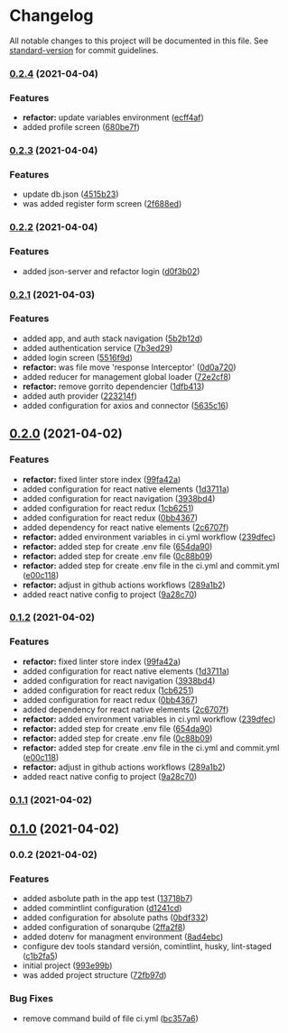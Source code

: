 # Changelog

All notable changes to this project will be documented in this file. See [standard-version](https://github.com/conventional-changelog/standard-version) for commit guidelines.

### [0.2.4](https://github.com/Alver23/mobiera-app/compare/v0.2.3...v0.2.4) (2021-04-04)


### Features

* **refactor:** update variables environment ([ecff4af](https://github.com/Alver23/mobiera-app/commit/ecff4af26d5ba282d6eb64604cdf06c1c27e70bc))
* added profile screen ([680be7f](https://github.com/Alver23/mobiera-app/commit/680be7fe3ba490acdb99b7b2c1d9ea8602d5c565))

### [0.2.3](https://github.com/Alver23/mobiera-app/compare/v0.2.2...v0.2.3) (2021-04-04)


### Features

* update db.json ([4515b23](https://github.com/Alver23/mobiera-app/commit/4515b2348a25a643c686e5dd84db04c82da2a141))
* was added register form screen ([2f688ed](https://github.com/Alver23/mobiera-app/commit/2f688ed3ce4953f8a4495f36b55db5ce27a27404))

### [0.2.2](https://github.com/Alver23/mobiera-app/compare/v0.2.1...v0.2.2) (2021-04-04)


### Features

* added json-server and refactor login ([d0f3b02](https://github.com/Alver23/mobiera-app/commit/d0f3b02356b3b0e4f993378f1606237b53e2ff83))

### [0.2.1](https://github.com/Alver23/mobiera-app/compare/v0.2.0...v0.2.1) (2021-04-03)


### Features

* added app, and auth stack navigation ([5b2b12d](https://github.com/Alver23/mobiera-app/commit/5b2b12d599d8c50f19a77ff6810a7f652f5aca3f))
* added authentication service ([7b3ed29](https://github.com/Alver23/mobiera-app/commit/7b3ed29d84019b399afa9f57e59a1c23baa1f29a))
* added login screen ([5516f9d](https://github.com/Alver23/mobiera-app/commit/5516f9d8bb54cad8fd57d99169387dc42b5b4781))
* **refactor:** was file move 'response Interceptor' ([0d0a720](https://github.com/Alver23/mobiera-app/commit/0d0a720e691ef9e1301768323bb22bd013f77ef0))
* added reducer for management global loader ([72e2cf8](https://github.com/Alver23/mobiera-app/commit/72e2cf8eabf38adae59e595b165e994a4acc60a8))
* **refactor:** remove gorrito dependencier ([1dfb413](https://github.com/Alver23/mobiera-app/commit/1dfb4131acf287b71383eccb60c987d528021750))
* added auth provider ([223214f](https://github.com/Alver23/mobiera-app/commit/223214fb690f4d5a1dd373bf71c3944e15e5a40c))
* added configuration for axios and connector ([5635c16](https://github.com/Alver23/mobiera-app/commit/5635c168796d840f90d9626457ecde3167d88a3c))

## [0.2.0](https://github.com/Alver23/mobiera-app/compare/v0.1.1...v0.2.0) (2021-04-02)


### Features

* **refactor:** fixed linter store index ([99fa42a](https://github.com/Alver23/mobiera-app/commit/99fa42a1ab372f9ad8bf3ed8a0265f4dc733c2ff))
* added configuration for react native elements ([1d3711a](https://github.com/Alver23/mobiera-app/commit/1d3711a8496438ed553c00328ebcb75078dec1d8))
* added configuration for react navigation ([3938bd4](https://github.com/Alver23/mobiera-app/commit/3938bd4372c2df2957cb5b421e99af39da1a81f4))
* added configuration for react redux ([1cb6251](https://github.com/Alver23/mobiera-app/commit/1cb6251b79fe31a0187a0189008e747436c02d50))
* added configuration for react redux ([0bb4367](https://github.com/Alver23/mobiera-app/commit/0bb4367b79904e5391e56f79b5a570f92982abf0))
* added dependency for react native elements ([2c6707f](https://github.com/Alver23/mobiera-app/commit/2c6707f0129f733f4828905eb69b0a38a8f147b0))
* **refactor:** added environment variables in ci.yml workflow ([239dfec](https://github.com/Alver23/mobiera-app/commit/239dfec9c341300664568aecaa6dd1f9c06ebaac))
* **refactor:** added step for create .env file ([654da90](https://github.com/Alver23/mobiera-app/commit/654da90fb3d47786b747a760848f9e64cd2aead4))
* **refactor:** added step for create .env file ([0c88b09](https://github.com/Alver23/mobiera-app/commit/0c88b0962f1de9b0094ab8f18b739522f288fbaa))
* **refactor:** added step for create .env file in the ci.yml and commit.yml ([e00c118](https://github.com/Alver23/mobiera-app/commit/e00c118c17b5021d35355cdf9dc153a5760d10a2))
* **refactor:** adjust in github actions workflows ([289a1b2](https://github.com/Alver23/mobiera-app/commit/289a1b2e1b68f63d8b00b459acc055ef7a2e99d8))
* added react native config to project ([9a28c70](https://github.com/Alver23/mobiera-app/commit/9a28c70cdaee3fa6331a5371ca1f49001b832123))

### [0.1.2](https://github.com/Alver23/mobiera-app/compare/v0.1.1...v0.1.2) (2021-04-02)


### Features

* **refactor:** fixed linter store index ([99fa42a](https://github.com/Alver23/mobiera-app/commit/99fa42a1ab372f9ad8bf3ed8a0265f4dc733c2ff))
* added configuration for react native elements ([1d3711a](https://github.com/Alver23/mobiera-app/commit/1d3711a8496438ed553c00328ebcb75078dec1d8))
* added configuration for react navigation ([3938bd4](https://github.com/Alver23/mobiera-app/commit/3938bd4372c2df2957cb5b421e99af39da1a81f4))
* added configuration for react redux ([1cb6251](https://github.com/Alver23/mobiera-app/commit/1cb6251b79fe31a0187a0189008e747436c02d50))
* added configuration for react redux ([0bb4367](https://github.com/Alver23/mobiera-app/commit/0bb4367b79904e5391e56f79b5a570f92982abf0))
* added dependency for react native elements ([2c6707f](https://github.com/Alver23/mobiera-app/commit/2c6707f0129f733f4828905eb69b0a38a8f147b0))
* **refactor:** added environment variables in ci.yml workflow ([239dfec](https://github.com/Alver23/mobiera-app/commit/239dfec9c341300664568aecaa6dd1f9c06ebaac))
* **refactor:** added step for create .env file ([654da90](https://github.com/Alver23/mobiera-app/commit/654da90fb3d47786b747a760848f9e64cd2aead4))
* **refactor:** added step for create .env file ([0c88b09](https://github.com/Alver23/mobiera-app/commit/0c88b0962f1de9b0094ab8f18b739522f288fbaa))
* **refactor:** added step for create .env file in the ci.yml and commit.yml ([e00c118](https://github.com/Alver23/mobiera-app/commit/e00c118c17b5021d35355cdf9dc153a5760d10a2))
* **refactor:** adjust in github actions workflows ([289a1b2](https://github.com/Alver23/mobiera-app/commit/289a1b2e1b68f63d8b00b459acc055ef7a2e99d8))
* added react native config to project ([9a28c70](https://github.com/Alver23/mobiera-app/commit/9a28c70cdaee3fa6331a5371ca1f49001b832123))

### [0.1.1](https://github.com/Alver23/mobiera-app/compare/v0.1.0...v0.1.1) (2021-04-02)

## [0.1.0](https://github.com/Alver23/mobiera-app/compare/v0.0.2...v0.1.0) (2021-04-02)

### 0.0.2 (2021-04-02)


### Features

* added asbolute path in the app test ([13718b7](https://github.com/Alver23/mobiera-app/commit/13718b70df378c6e1a8f00ca95d783eb8be81736))
* added commintlint configuration ([d1241cd](https://github.com/Alver23/mobiera-app/commit/d1241cd66017e24f3fe73bfae029d341cedaf0f6))
* added configuration for absolute paths ([0bdf332](https://github.com/Alver23/mobiera-app/commit/0bdf3329e89c1f350f410d540120179fdfd748b0))
* added configuration of sonarqube ([2ffa2f8](https://github.com/Alver23/mobiera-app/commit/2ffa2f8b43ba0f02c7dcfcf930138b46d6d91aa4))
* added dotenv for managment environment ([8ad4ebc](https://github.com/Alver23/mobiera-app/commit/8ad4ebc21f7bdb859e1053db5ecec2198f704586))
* configure dev tools standard versión, comintlint, husky, lint-staged ([c1b2fa5](https://github.com/Alver23/mobiera-app/commit/c1b2fa5dbb4c141f14a3f3f3206398cc4998199f))
* initial project ([993e99b](https://github.com/Alver23/mobiera-app/commit/993e99b1007cf512323dadf108db669c18daefc7))
* was added project structure ([72fb97d](https://github.com/Alver23/mobiera-app/commit/72fb97d1f5cb86ff9494527a6b8dc37e2f15c4f6))


### Bug Fixes

* remove command build of file ci.yml ([bc357a6](https://github.com/Alver23/mobiera-app/commit/bc357a662c8e3e1b9b94bb423644f06e723cdcb7))

